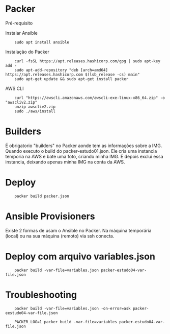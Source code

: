 # Packer

Pré-requisito

Instalar Ansible
	
		sudo apt install ansible
	
Instalação do Packer
	
		curl -fsSL https://apt.releases.hashicorp.com/gpg | sudo apt-key add -
		sudo apt-add-repository "deb [arch=amd64] https://apt.releases.hashicorp.com $(lsb_release -cs) main"
		sudo apt-get update && sudo apt-get install packer

AWS CLI

		curl "https://awscli.amazonaws.com/awscli-exe-linux-x86_64.zip" -o "awscliv2.zip"
		unzip awscliv2.zip
		sudo ./aws/install

# Builders

É obrigatorio "builders" no Packer aonde tem as informações sobre a IMG. 
Quando executo o build do packer-estudo01.json. Ele cria uma instancia temporia na AWS e bate uma foto,
criando minha IMG. E depois exclui essa instancia, deixando apenas minha IMG na conta da AWS.

# Deploy
        packer build packer.json

# Ansible Provisioners

Existe 2 formas de usam o Ansible no Packer. Na máquina temporária (local) ou na sua máquina (remoto) via ssh conecta. 

# Deploy com arquivo variables.json
        packer build -var-file=variables.json packer-estudo04-var-file.json

#  Troubleshooting
        packer build -var-file=variables.json -on-error=ask packer-eestudo04-var-file.json        

        PACKER_LOG=1 packer build -var-file=variables packer-estudo04-var-file.json
